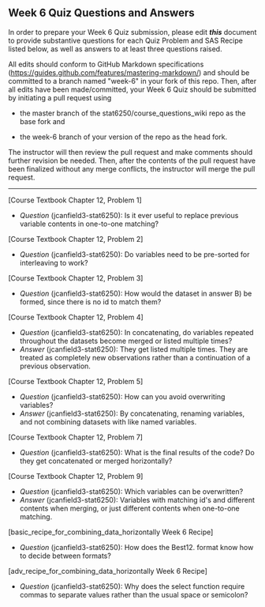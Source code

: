 ## Week 6 Quiz Questions and Answers

In order to prepare your Week 6 Quiz submission, please edit ***this*** document to provide substantive questions for each Quiz Problem and SAS Recipe listed below, as well as answers to at least three questions raised.

All edits should conform to GitHub Markdown specifications (https://guides.github.com/features/mastering-markdown/) and should be committed to a branch named "week-6" in your fork of this repo. Then, after all edits have been made/committed, your Week 6 Quiz should be submitted by initiating a pull request using

- the master branch of the stat6250/course_questions_wiki repo as the base fork and

- the week-6 branch of your version of the repo as the head fork.

The instructor will then review the pull request and make comments should further revision be needed. Then, after the contents of the pull request have been finalized without any merge conflicts, the instructor will merge the pull request.

********************************************************************************



[Course Textbook Chapter 12, Problem 1]
- *Question* (jcanfield3-stat6250): Is it ever useful to replace previous variable contents in one-to-one matching?



[Course Textbook Chapter 12, Problem 2]
- *Question* (jcanfield3-stat6250): Do variables need to be pre-sorted for interleaving to work?



[Course Textbook Chapter 12, Problem 3]
- *Question* (jcanfield3-stat6250): How would the dataset in answer B) be formed, since there is no id to match them?



[Course Textbook Chapter 12, Problem 4]
- *Question* (jcanfield3-stat6250): In concatenating, do variables repeated throughout the datasets become merged or listed multiple times?
- *Answer* (jcanfield3-stat6250): They get listed multiple times.  They are treated as completely new observations rather than a continuation of a previous observation.



[Course Textbook Chapter 12, Problem 5]
- *Question* (jcanfield3-stat6250): How can you avoid overwriting variables?
- *Answer* (jcanfield3-stat6250): By concatenating, renaming variables, and not combining datasets with like named variables.



[Course Textbook Chapter 12, Problem 7]
- *Question* (jcanfield3-stat6250): What is the final results of the code? Do they get concatenated or merged horizontally?



[Course Textbook Chapter 12, Problem 9]
- *Question* (jcanfield3-stat6250): Which variables can be overwritten?
- *Answer* (jcanfield3-stat6250): Variables with matching id's and different contents when merging, or just different contents when one-to-one matching.



[basic_recipe_for_combining_data_horizontally Week 6 Recipe]
- *Question* (jcanfield3-stat6250): How does the Best12. format know how to decide between formats?


[adv_recipe_for_combining_data_horizontally Week 6 Recipe]
- *Question* (jcanfield3-stat6250): Why does the select function require commas to separate values rather than the usual space or semicolon?

